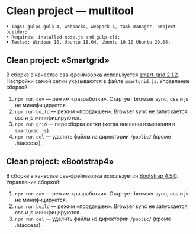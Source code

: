 ﻿# Clean project — multitool #```• Tags: gulp4 gulp 4, webpack4, webpack 4, task manager, project builder;• Requires: installed node.js and gulp-cli;• Tested: Windows 10, Ubuntu 18.04, Ubuntu 19.10 Ubuntu 20.04;```## Clean project: «Smartgrid» ##В сборке в качестве css-фреймворка используется [smart-grid 2.1.2](https://www.npmjs.com/package/smart-grid). Настройки самой сетки указываются в файле `smartgrid.js`. Управление сборкой:1. `npm run dev` — режим «разработки». Стартует browser sync, css и js не минифицируется.2. `npm run build` — режим «продакшен». Browser sync не запускается, css и js минифицируются.3. `npm run grid` — пересборка сетки (когда внесены изменения в `smartgrid.js`).4. `npm run del` — удалить файлы из директории `/public/` (кроме .htaccess).## Clean project: «Bootstrap4» ##В сборке в качестве css-фреймворка используется [Bootstrap 4.5.0](https://getbootstrap.com). Управление сборкой:1. `npm run dev` — режим «разработки». Стартует browser sync, css и js не минифицируется.2. `npm run build` — режим «продакшен». Browser sync не запускается, css и js минифицируются.3. `npm run del` — удалить файлы из директории `/public/` (кроме .htaccess).